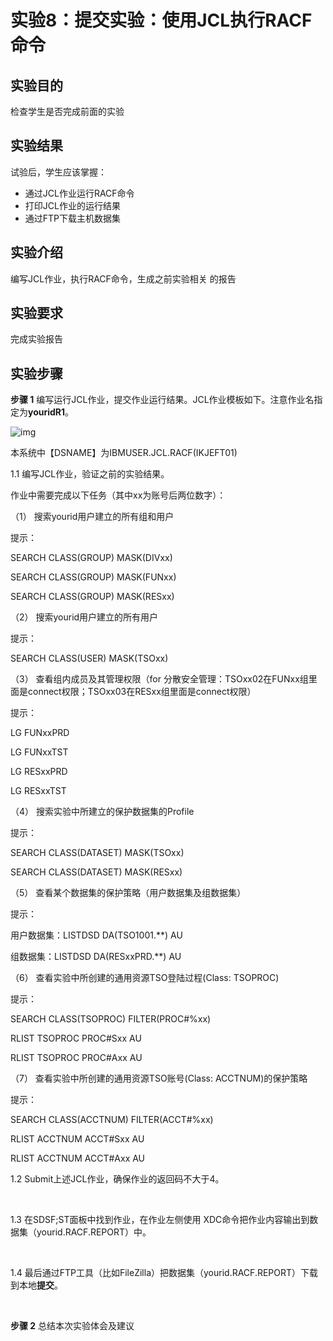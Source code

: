 # 实验8：提交实验：使用JCL执行RACF命令

## 实验目的

检查学生是否完成前面的实验

## 实验结果

试验后，学生应该掌握：

- 通过JCL作业运行RACF命令
- 打印JCL作业的运行结果
- 通过FTP下载主机数据集

## 实验介绍

编写JCL作业，执行RACF命令，生成之前实验相关 的报告

## 实验要求

完成实验报告

## 实验步骤

**步骤 1** 编写运行JCL作业，提交作业运行结果。JCL作业模板如下。注意作业名指定为**youridR1**。

![img](file:///C:\Users\hjr66\AppData\Local\Temp\ksohtml9088\wps68.png)

本系统中【DSNAME】为IBMUSER.JCL.RACF(IKJEFT01)

 

1.1 编写JCL作业，验证之前的实验结果。

作业中需要完成以下任务（其中xx为账号后两位数字）：

（1） 搜索yourid用户建立的所有组和用户

提示：

SEARCH CLASS(GROUP) MASK(DIVxx)

SEARCH CLASS(GROUP) MASK(FUNxx)

SEARCH CLASS(GROUP) MASK(RESxx)

（2） 搜索yourid用户建立的所有用户

提示：

SEARCH CLASS(USER) MASK(TSOxx)

（3） 查看组内成员及其管理权限（for 分散安全管理：TSOxx02在FUNxx组里面是connect权限；TSOxx03在RESxx组里面是connect权限）

提示：

LG FUNxxPRD   

LG FUNxxTST   

LG RESxxPRD    

LG RESxxTST   

（4） 搜索实验中所建立的保护数据集的Profile

提示：

SEARCH CLASS(DATASET) MASK(TSOxx)     

SEARCH CLASS(DATASET) MASK(RESxx)     

（5） 查看某个数据集的保护策略（用户数据集及组数据集）

提示：

用户数据集：LISTDSD DA(TSO1001.**) AU     

组数据集：LISTDSD DA(RESxxPRD.**) AU

（6） 查看实验中所创建的通用资源TSO登陆过程(Class: TSOPROC)

提示：

SEARCH CLASS(TSOPROC) FILTER(PROC#%xx)    

RLIST TSOPROC PROC#Sxx AU    

RLIST TSOPROC PROC#Axx AU    

（7） 查看实验中所创建的通用资源TSO账号(Class: ACCTNUM)的保护策略

提示：

SEARCH CLASS(ACCTNUM) FILTER(ACCT#%xx)

RLIST ACCTNUM ACCT#Sxx AU                

RLIST ACCTNUM ACCT#Axx AU                

 

1.2 Submit上述JCL作业，确保作业的返回码不大于4。

​                                                                             

 

1.3 在SDSF;ST面板中找到作业，在作业左侧使用 XDC命令把作业内容输出到数据集（yourid.RACF.REPORT）中。

​                                                                             

 

1.4 最后通过FTP工具（比如FileZilla）把数据集（yourid.RACF.REPORT）下载到本地**提交**。

​                                                                             

 

**步骤 2** 总结本次实验体会及建议

​                                                                             

​                                                                             

​                                                                             

 

